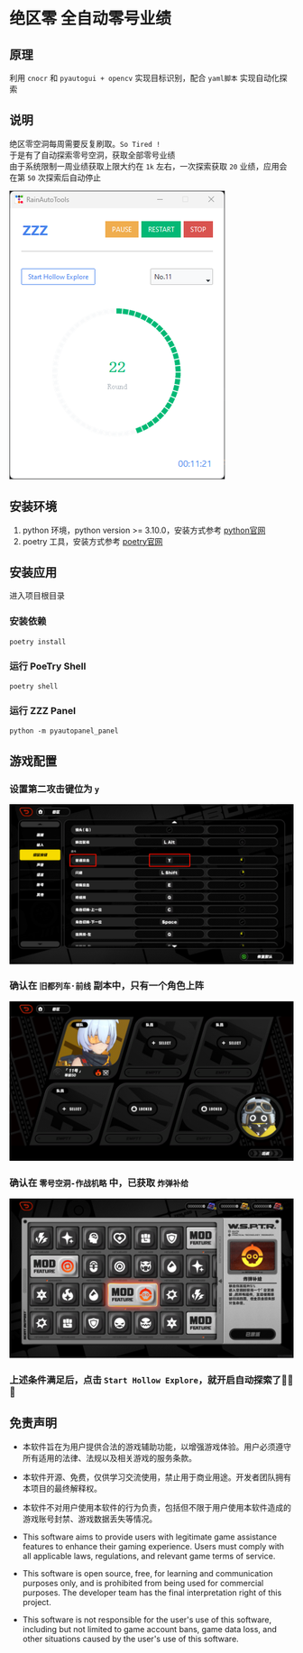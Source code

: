 # 绝区零 全自动零号业绩

## 原理
利用 `cnocr` 和  `pyautogui + opencv` 实现目标识别，配合 `yaml脚本` 实现自动化探索

## 说明
绝区零空洞每周需要反复刷取。`So Tired !`   
于是有了自动探索零号空洞，获取全部零号业绩  
由于系统限制一周业绩获取上限大约在 `1k` 左右，一次探索获取 `20` 业绩，应用会在第 `50` 次探索后自动停止

![zzz-panel](./asserts/panel.png)

## 安装环境

1. python 环境，python version >= 3.10.0，安装方式参考 [python官网](https://www.python.org/downloads/)
2. poetry 工具，安装方式参考 [poetry官网](https://python-poetry.org/docs/#installation)

## 安装应用

进入项目根目录
### 安装依赖
```shell
poetry install
```
### 运行 PoeTry Shell
```shell
poetry shell
```
### 运行 ZZZ Panel
```shell
python -m pyautopanel_panel
```

## 游戏配置

### 设置第二攻击键位为 `y`  
![setting](./asserts/setting.png)  

### 确认在 `旧都列车·前线` 副本中，只有一个角色上阵
![No.11](./asserts/11.png)

### 确认在 `零号空洞-作战机略` 中，已获取 `炸弹补给`
![boom](./asserts/boom.png)

### 上述条件满足后，点击 `Start Hollow Explore`，就开启自动探索了🍜🍜🍜

## 免责声明

- 本软件旨在为用户提供合法的游戏辅助功能，以增强游戏体验。用户必须遵守所有适用的法律、法规以及相关游戏的服务条款。
- 本软件开源、免费，仅供学习交流使用，禁止用于商业用途。开发者团队拥有本项目的最终解释权。
- 本软件不对用户使用本软件的行为负责，包括但不限于用户使用本软件造成的游戏账号封禁、游戏数据丢失等情况。  


- This software aims to provide users with legitimate game assistance features to enhance their gaming experience. Users must comply with all applicable laws, regulations, and relevant game terms of service.  
- This software is open source, free, for learning and communication purposes only, and is prohibited from being used for commercial purposes. The developer team has the final interpretation right of this project.  
- This software is not responsible for the user's use of this software, including but not limited to game account bans, game data loss, and other situations caused by the user's use of this software.  